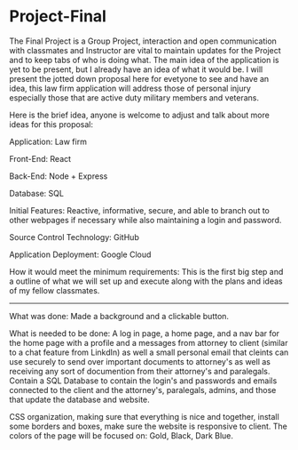 # Project-Final
The Final Project is a Group Project, interaction and open communication with classmates and Instructor are vital to maintain updates for the Project and to keep tabs of who is doing what.
The main idea of the application is yet to be present, but I already have an idea of what it would be. I will present the jotted down proposal here for evetyone to see and have an idea, this law firm application will address those of personal injury especially those that are active duty military members and veterans.

Here is the brief idea, anyone is welcome to adjust and talk about more ideas for this proposal:

Application: Law firm 

Front-End: React 

Back-End: Node + Express 

Database: SQL 

Initial Features: Reactive, informative, secure, and able to branch out to other webpages if necessary while also maintaining a login and password. 

Source Control Technology: GitHub 

Application Deployment: Google Cloud 

How it would meet the minimum requirements: This is the first big step and a outline of what we will set up and execute along with the plans and ideas of my fellow classmates.
______________________________________________________________________________________________________________________________________________________________________________

What was done: Made a background and a clickable button.

What is needed to be done: A log in page, a home page, and a nav bar for the home page with a profile and a messages from attorney to client (similar to a chat feature from LinkdIn) as well a small personal email that cleints can use securely to send over important documents to attorney's as well as receiving any sort of documention from their attorney's and paralegals. Contain a SQL Database to contain the login's and passwords and emails connected to the client and the attorney's, paralegals, admins, and those that update the database and website.

CSS organization, making sure that everything is nice and together, install some borders and boxes, make sure the website is responsive to client. The colors of the page will be focused on: Gold, Black, Dark Blue. 

